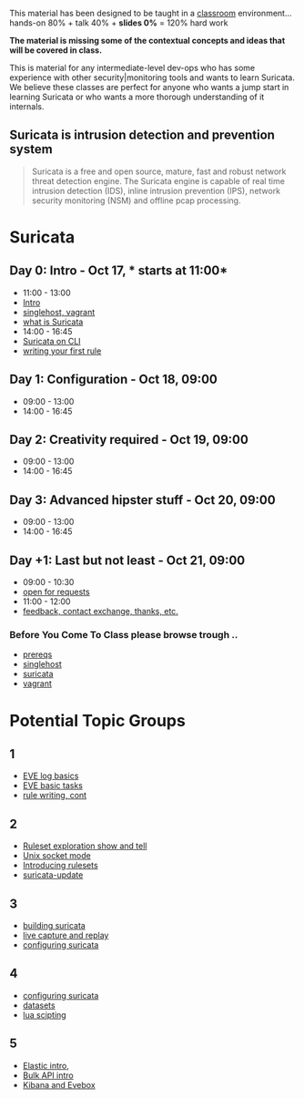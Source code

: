 
This material has been designed to be taught in a [classroom](https://ccdcoe.org/training/cyber-defence-monitoring-course-rule-based-threat-detection/) environment... hands-on 80% + talk 40% + **slides 0%** = 120% hard work 

**The material is missing some of the contextual concepts and ideas that will be covered in class.**

This is material for any intermediate-level dev-ops who has some experience with other security|monitoring tools and wants to learn Suricata. We believe these classes are perfect for anyone who wants a jump start in learning Suricata or who wants a more thorough understanding of it internals.

## Suricata is intrusion detection and prevention system

> Suricata is a free and open source, mature, fast and robust network threat detection engine. The Suricata engine is capable of real time intrusion detection (IDS), inline intrusion prevention (IPS), network security monitoring (NSM) and offline pcap processing.

# Suricata 

## Day 0: Intro - Oct 17, * starts at 11:00*

 * 11:00 - 13:00
  * [Intro](/Suricata/intro.md)
  * [singlehost, vagrant](/singlehost)
  * [what is Suricata](/Suricata/intro)
 * 14:00 - 16:45
  * [Suricata on CLI](/Suricata/intro)
  * [writing your first rule](/Suricata/intro#writing-your-first-rule)

## Day 1: Configuration - Oct 18, 09:00
 * 09:00 - 13:00
 * 14:00 - 16:45

## Day 2: Creativity required - Oct 19, 09:00
 * 09:00 - 13:00
 * 14:00 - 16:45

## Day 3: Advanced hipster stuff - Oct 20, 09:00
 * 09:00 - 13:00
 * 14:00 - 16:45

## Day +1: Last but not least - Oct 21, 09:00
 * 09:00 - 10:30
  * [open for requests](/Suricata)
 * 11:00 - 12:00
  * [feedback, contact exchange, thanks, etc.](/common/Closing.md)

### Before You Come To Class please browse trough ..

 * [prereqs](https://github.com/ccdcoe/CDMCS/tree/master/prerequisites)
 * [singlehost](https://github.com/ccdcoe/CDMCS/tree/master/singlehost)
 * [suricata](https://suricata.readthedocs.io/en/latest/)
 * [vagrant](https://github.com/ccdcoe/CDMCS/tree/master/common/vagrant)


# Potential Topic Groups

## 1
  * [EVE log basics](/Suricata/eve)
  * [EVE basic tasks](/Suricata/eve#tasks)
  * [rule writing, cont](/Suricata/rules)

## 2
  * [Ruleset exploration show and tell](/Suricata/rulesets#show-and-tell)
  * [Unix socket mode](/Suricata/unix-socket)
  * [Introducing rulesets](/Suricata/rulesets)
  * [suricata-update](/Suricata/suricata-update)

## 3
  * [building suricata](/Suricata/build)
  * [live capture and replay](/Suricata/live)
  * [configuring suricata](/Suricata/config)

## 4
  * [configuring suricata](/Suricata/config)
  * [datasets](/Suricata/datasets)
  * [lua scipting](/Suricata/lua)

## 5
  * [Elastic intro](/Suricata/elastic), 
  * [Bulk API intro](/Suricata/elastic-log-shipping)
  * [Kibana and Evebox](/Suricata/frontend)
